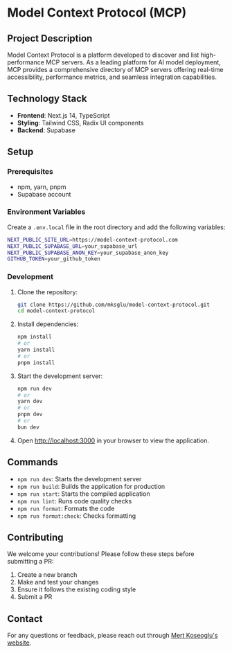 # Model Context Protocol (MCP)

## Project Description

Model Context Protocol is a platform developed to discover and list high-performance MCP servers. As a leading platform for AI model deployment, MCP provides a comprehensive directory of MCP servers offering real-time accessibility, performance metrics, and seamless integration capabilities.

## Technology Stack

- **Frontend**: Next.js 14, TypeScript
- **Styling**: Tailwind CSS, Radix UI components
- **Backend**: Supabase

## Setup

### Prerequisites

- npm, yarn, pnpm
- Supabase account

### Environment Variables

Create a `.env.local` file in the root directory and add the following variables:

```bash
NEXT_PUBLIC_SITE_URL=https://model-context-protocol.com
NEXT_PUBLIC_SUPABASE_URL=your_supabase_url
NEXT_PUBLIC_SUPABASE_ANON_KEY=your_supabase_anon_key
GITHUB_TOKEN=your_github_token
```

### Development

1. Clone the repository:

   ```bash
   git clone https://github.com/mksglu/model-context-protocol.git
   cd model-context-protocol
   ```

2. Install dependencies:

   ```bash
   npm install
   # or
   yarn install
   # or
   pnpm install
   ```

3. Start the development server:

   ```bash
   npm run dev
   # or
   yarn dev
   # or
   pnpm dev
   # or
   bun dev
   ```

4. Open [http://localhost:3000](http://localhost:3000) in your browser to view the application.

## Commands

- `npm run dev`: Starts the development server
- `npm run build`: Builds the application for production
- `npm run start`: Starts the compiled application
- `npm run lint`: Runs code quality checks
- `npm run format`: Formats the code
- `npm run format:check`: Checks formatting

## Contributing

We welcome your contributions! Please follow these steps before submitting a PR:

1. Create a new branch
2. Make and test your changes
3. Ensure it follows the existing coding style
4. Submit a PR

## Contact

For any questions or feedback, please reach out through [Mert Koseoglu's website](https://mksg.lu/).
